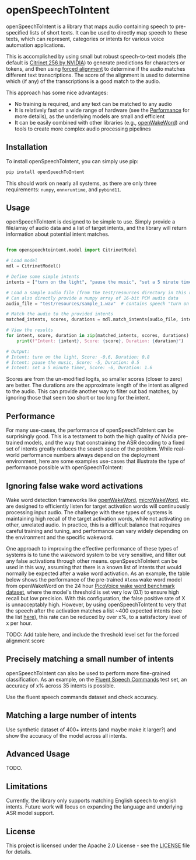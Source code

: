 # openSpeechToIntent

openSpeechToIntent is a library that maps audio containing speech to pre-specified lists of short texts. It can be used to directly map speech to these texts, which can represent, categories or intents for various voice automation applications.

This is accomplished by using small but robust speech-to-text models (the default is [Citrinet 256 by NVIDIA](https://catalog.ngc.nvidia.com/orgs/nvidia/teams/nemo/models/stt_en_citrinet_256)) to generate predictions for characters or tokens, and then using [forced alignment](https://research.nvidia.com/labs/conv-ai/blogs/2023/2023-08-forced-alignment/) to determine if the audio matches different text transcriptions. The score of the alignment is used to determine which (if any) of the transcriptions is a good match to the audio.

This approach has some nice advantages:
- No training is required, and any text can be matched to any audio
- It is relatively fast on a wide range of hardware (see the [Performance](#performance) for more details), as the underlying models are small and efficient
- It can be easily combined with other libraries (e.g., [openWakeWord](https://github.com/dscripka/openwakeword)) and tools to create more complex audio processing pipelines

## Installation

To install openSpeechToIntent, you can simply use pip:

```bash
pip install openSpeechToIntent
```

This should work on nearly all systems, as there are only three requirements: `numpy`, `onnxruntime`, and `pybind11`.

## Usage

openSpeechToIntent is designed to be simple to use. Simply provide a file/array of audio data and a list of target intents, and the library will return information about potential intent matches.

```python

from openspeechtointent.model import CitrinetModel

# Load model
mdl = CitrinetModel()

# Define some simple intents
intents = ["turn on the light", "pause the music", "set a 5 minute timer"]

# Load a sample audio file (from the test/resources directory in this repo)
# Can also directly provide a numpy array of 16-bit PCM audio data
audio_file = "test/resources/sample_1.wav"  # contains speech "turn on the light"

# Match the audio to the provided intents
matched_intents, scores, durations = mdl.match_intents(audio_file, intents)

# View the results
for intent, score, duration in zip(matched_intents, scores, durations):
    print(f"Intent: {intent}, Score: {score}, Duration: {duration}")

# Output:
# Intent: turn on the light, Score: -0.6, Duration: 0.8
# Intent: pause the music, Score: -5, Duration: 0.5
# Intent: set a 5 minute timer, Score: -6, Duration: 1.6
```

Scores are from the un-modified logits, so smaller scores (closer to zero) are better. The durations are the approximate length of the intent as aligned to the audio. This can provide another way to filter out bad matches, by ignoring those that seem too short or too long for the intent.

## Performance

For many use-cases, the performance of openSpeechToIntent can be surprisingly good. This is a testament to both the high quality of Nvidia pre-trained models, and the way that constraining the ASR decoding to a fixed set of intents greatly reduces the search space of the problem. While real-world performance numbers always depend on the deployment environment, here are some examples use-cases that illustrate the type of performance possible with openSpeechToIntent:

## Ignoring false wake word activations

Wake word detection frameworks like [openWakeWord](), [microWakeWord](), etc. are designed to efficiently listen for target activation words will continuously processing input audio. The challenge with these types of systems is maintaining high recall of the target activation words, while not activating on other, unrelated audio. In practice, this is a difficult balance that requires careful training and tuning, and performance can vary widely depending on the environment and the specific wakeword.

One approach to improving the effective performance of these types of systems is to tune the wakeword system to be very sensitive, and filter out any false activations through other means. openSpeechToIntent can be used in this way, assuming that there is a known list of intents that would normally be expected after a wake word activation. As an example, the table below shows the performance of the pre-trained `Alexa` wake word model from openWakeWord on the 24 hour [PicoVoice wake word benchmark dataset](), where the model's threshold is set very low (0.1) to ensure high recall but low precision. With this configuration, the false positive rate of X is unnacceptably high. However, by using openSpeechToIntent to very that the speech after the activation matches a list ~400 expected intents (see the list [here]()), this rate can be reduced by over x%, to a satisfactory level of x per hour.

TODO: Add table here, and include the threshold level set for the forced alignment score

## Precisely matching a small number of intents

openSpeechToIntent can also be used to perform more fine-grained classification. As an example, on the [Fluent Speech Commands]() test set, an accuracy of x% across 35 intents is possible.

Use the fluent speech commands dataset and check accuracy.

## Matching a large number of intents

Use synthetic dataset of 400+ intents (and maybe make it larger?) and show the accuracy of the model across all intents.

## Advanced Usage

TODO.

## Limitations

Currently, the library only supports matching English speech to english intents. Future work will focus on expanding the language and underlying ASR model support.

## License

This project is licensed under the Apache 2.0 License - see the [LICENSE](LICENSE) file for details.